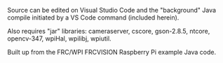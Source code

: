 Source can be edited on Visual Studio Code and the "background" Java compile initiated by a VS Code command (included herein).

Also requires "jar" libraries:
cameraserver, cscore, gson-2.8.5, ntcore, opencv-347, wpiHal, wpilibj, wpiutil.

Built up from the FRC/WPI FRCVISION Raspberry Pi example Java code.
